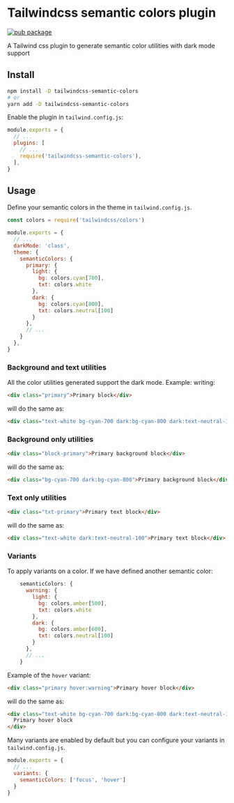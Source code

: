# Tailwindcss semantic colors plugin

[![pub package](https://img.shields.io/npm/v/tailwindcss-semantic-colors)](https://www.npmjs.com/package/tailwindcss-semantic-colors)

A Tailwind css plugin to generate semantic color utilities with dark mode support

## Install

```bash
npm install -D tailwindcss-semantic-colors
# or
yarn add -D tailwindcss-semantic-colors
```

Enable the plugin in `tailwind.config.js`:

```javascript
module.exports = {
  // ...
  plugins: [
    // ...
    require('tailwindcss-semantic-colors'),
  ],
}
```

## Usage

Define your semantic colors in the theme in `tailwind.config.js`.

```javascript
const colors = require('tailwindcss/colors')

module.exports = {
  // ...
  darkMode: 'class',
  theme: {
    semanticColors: {
      primary: {
        light: {
          bg: colors.cyan[700],
          txt: colors.white
        },
        dark: {
          bg: colors.cyan[800],
          txt: colors.neutral[100]
        }
      },
      // ...
    }
  },
}
```

### Background and text utilities

All the color utilities generated support the dark mode. Example: writing:

```html
<div class="primary">Primary block</div>
```

will do the same as:

```html
<div class="text-white bg-cyan-700 dark:bg-cyan-800 dark:text-neutral-100">Primary block</div>
```

### Background only utilities

```html
<div class="block-primary">Primary background block</div>
```

will do the same as:

```html
<div class="bg-cyan-700 dark:bg-cyan-800">Primary background block</div>
```

### Text only utilities

```html
<div class="txt-primary">Primary text block</div>
```

will do the same as:

```html
<div class="text-white dark:text-neutral-100">Primary text block</div>
```

### Variants

To apply variants on a color. If we have defined another semantic color:

```javascript
    semanticColors: {
      warning: {
        light: {
          bg: colors.amber[500],
          txt: colors.white
        },
        dark: {
          bg: colors.amber[600],
          txt: colors.neutral[100]
        }
      },
      // ...
    }
```

Example of the `hover` variant:

```html
<div class="primary hover:warning">Primary hover block</div>
```

will do the same as:

```html
<div class="text-white bg-cyan-700 dark:bg-cyan-800 dark:text-neutral-100 hover:bg-amber-500 hover:text-white dark:hover:bg-amber-600 dark:hover:text-neutral-100">
  Primary hover block
</div>
```

Many variants are enabled by default but you can configure your variants in `tailwind.config.js`.

```javascript
module.exports = {
  // ...
  variants: {
    semanticColors: ['focus', 'hover']
  }
}
```